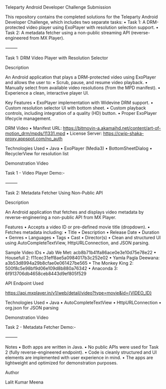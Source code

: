 Teleparty Android Developer Challenge Submission

This repository contains the completed solutions for the Teleparty Android Developer Challenge, which includes two separate tasks:
	•	Task 1: A DRM-protected video player using ExoPlayer with resolution selection support.
	•	Task 2: A metadata fetcher using a non-public streaming API (reverse-engineered from MX Player).

⸻

Task 1: DRM Video Player with Resolution Selector

Description

An Android application that plays a DRM-protected video using ExoPlayer and allows the user to:
	•	Scrub, pause, and resume video playback.
	•	Manually select from available video resolutions (from the MPD manifest).
	•	Experience a clean, interactive player UI.

Key Features
	•	ExoPlayer implementation with Widevine DRM support.
	•	Custom resolution selector UI with bottom sheet.
	•	Custom playback controls, including integration of a quality (HD) button.
	•	Proper ExoPlayer lifecycle management.

DRM Video
	•	Manifest URL: https://bitmovin-a.akamaihd.net/content/art-of-motion_drm/mpds/11331.mpd
	•	License Server: https://cwip-shaka-proxy.appspot.com/no_auth

Technologies Used
	•	Java
	•	ExoPlayer (Media3)
	•	BottomSheetDialog
	•	RecyclerView for resolution list

Demonstration Video

Task 1 - Video Player Demo:- 

⸻

Task 2: Metadata Fetcher Using Non-Public API

Description

An Android application that fetches and displays video metadata by reverse-engineering a non-public API from MX Player.

Features
	•	Accepts a video ID or pre-defined movie title (dropdown).
	•	Fetches metadata including:
	•	Title
	•	Description
	•	Release Date
	•	Duration
	•	Genres
	•	Languages
	•	Tags
	•	Cast
	•	Director(s)
	•	Clean and structured UI using AutoCompleteTextView, HttpURLConnection, and JSON parsing.

Sample Video IDs
	•	Jab We Met: acb8b71b41fa86ace0e3e10d75e78e22
	•	Housefull 2: f11cec31eff8ae5a0984017b3c252e02
	•	Yamla Pagla Deewana: a3b53d8994a29b8cfae0e061427be565
	•	The Monkey King 2: 500f8c5e98bf9d06e109d8b880a76342
	•	Anaconda 3: 6f913706db4658ceb8443d9ef805f529

API Endpoint Used

https://api.mxplayer.in/v1/web/detail/video?type=movie&id={VIDEO_ID}

Technologies Used
	•	Java
	•	AutoCompleteTextView
	•	HttpURLConnection
	•	org.json for JSON parsing

Demonstration Video

Task 2 - Metadata Fetcher Demo:-

⸻

Notes
	•	Both apps are written in Java.
	•	No public APIs were used for Task 2 (fully reverse-engineered endpoint).
	•	Code is cleanly structured and UI elements are implemented with user experience in mind.
	•	The apps are lightweight and optimized for demonstration purposes.

Author

Lalit Kumar Meena
